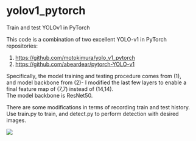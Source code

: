 # yolov1_pytorch
Train and test YOLOv1 in PyTorch  
  
This code is a combination of two excellent YOLO-v1 in PyTorch repositories:  
1. https://github.com/motokimura/yolo_v1_pytorch  
2. https://github.com/abeardear/pytorch-YOLO-v1  

Specifically, the model training and testing procedure comes from (1),  
and model backbone from (2)- I modified the last few layers to enable a final feature map of (7,7) instead of (14,14).  
The model backbone is ResNet50.  
  
There are some modifications in terms of recording train and test history.  
Use train.py to train, and detect.py to perform detection with desired images.  

![](contents/result.jpg)


